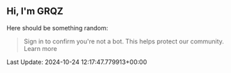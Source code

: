 ## Hi, I'm GRQZ
Here should be something random:  
> Sign in to confirm you're not a bot. This helps protect our community. Learn more


Last Update: 2024-10-24 12:17:47.779913+00:00
